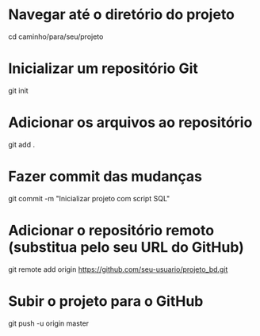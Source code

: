 # Navegar até o diretório do projeto
cd caminho/para/seu/projeto

# Inicializar um repositório Git
git init

# Adicionar os arquivos ao repositório
git add .

# Fazer commit das mudanças
git commit -m "Inicializar projeto com script SQL"

# Adicionar o repositório remoto (substitua pelo seu URL do GitHub)
git remote add origin https://github.com/seu-usuario/projeto_bd.git

# Subir o projeto para o GitHub
git push -u origin master
